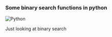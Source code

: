 ### Some binary search functions in python
![Python](https://img.shields.io/badge/Python-%233776AB?style=flat-square&logo=python&logoColor=white)

Just looking at binary search
